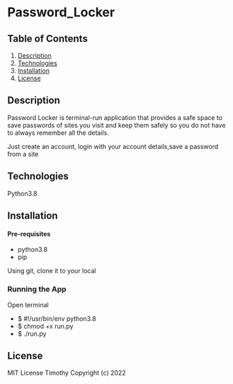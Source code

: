 # Password_Locker

## Table of Contents
  1. [Description](#description)
  2. [Technologies](#technologies)
  4. [Installation](#installation)
  5. [License](#license)

## Description
Password Locker is terminal-run application that provides a safe space to save passwords of sites you visit and keep them safely so you do not have to always remember all the details.

Just create an account, login with your account details,save a password from a site 


## Technologies
Python3.8

## Installation
#### Pre-requisites
* python3.8
* pip

Using git, clone it to your local 



### Running the App
Open terminal
 * $ #!/usr/bin/env python3.8
 * $ chmod +x run.py
 * $ ./run.py

## License
MIT License
Timothy 
Copyright (c) 2022 